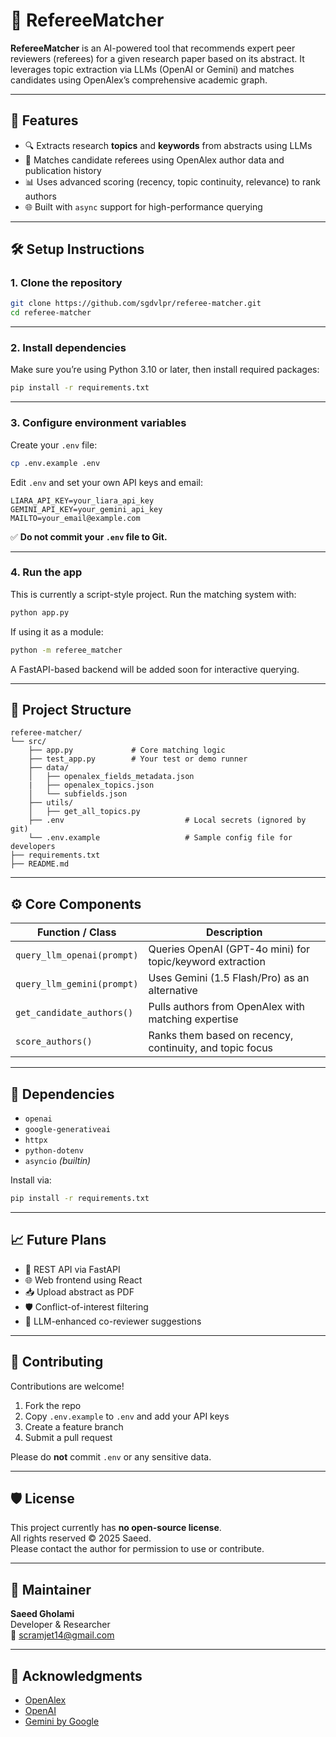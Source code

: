 # 🧠 RefereeMatcher

**RefereeMatcher** is an AI-powered tool that recommends expert peer reviewers (referees) for a given research paper based on its abstract. It leverages topic extraction via LLMs (OpenAI or Gemini) and matches candidates using OpenAlex’s comprehensive academic graph.

---

## 🚀 Features

- 🔍 Extracts research **topics** and **keywords** from abstracts using LLMs  
- 🧠 Matches candidate referees using OpenAlex author data and publication history  
- 📊 Uses advanced scoring (recency, topic continuity, relevance) to rank authors  
- 🌐 Built with `async` support for high-performance querying  

---

## 🛠️ Setup Instructions

### 1. Clone the repository

```bash
git clone https://github.com/sgdvlpr/referee-matcher.git
cd referee-matcher
```

---

### 2. Install dependencies

Make sure you’re using Python 3.10 or later, then install required packages:

```bash
pip install -r requirements.txt
```

---

### 3. Configure environment variables

Create your `.env` file:

```bash
cp .env.example .env
```

Edit `.env` and set your own API keys and email:

```env
LIARA_API_KEY=your_liara_api_key
GEMINI_API_KEY=your_gemini_api_key
MAILTO=your_email@example.com
```

✅ **Do not commit your `.env` file to Git.**

---

### 4. Run the app

This is currently a script-style project. Run the matching system with:

```bash
python app.py
```

If using it as a module:

```bash
python -m referee_matcher
```

A FastAPI-based backend will be added soon for interactive querying.

---

## 📁 Project Structure

```
referee-matcher/
└── src/
    ├── app.py             # Core matching logic
    ├── test_app.py        # Your test or demo runner 
    ├── data/
    │   ├── openalex_fields_metadata.json
    |   ├── openalex_topics.json
    │   └── subfields.json
    ├── utils/  
    │   ├── get_all_topics.py
    ├── .env                           # Local secrets (ignored by git)
    └── .env.example                   # Sample config file for developers
├── requirements.txt
├── README.md
```

---

## ⚙️ Core Components

| Function / Class        | Description |
|-------------------------|-------------|
| `query_llm_openai(prompt)`     | Queries OpenAI (GPT-4o mini) for topic/keyword extraction |
| `query_llm_gemini(prompt)` | Uses Gemini (1.5 Flash/Pro) as an alternative |
| `get_candidate_authors()` | Pulls authors from OpenAlex with matching expertise |
| `score_authors()`       | Ranks them based on recency, continuity, and topic focus |

---

## 📌 Dependencies

- `openai`
- `google-generativeai`
- `httpx`
- `python-dotenv`
- `asyncio` *(builtin)*

Install via:

```bash
pip install -r requirements.txt
```

---

## 📈 Future Plans

- 🔄 REST API via FastAPI  
- 🌐 Web frontend using React  
- 📥 Upload abstract as PDF  
- 🛡 Conflict-of-interest filtering  
- 🧠 LLM-enhanced co-reviewer suggestions  

---

## 🤝 Contributing

Contributions are welcome!

1. Fork the repo  
2. Copy `.env.example` to `.env` and add your API keys  
3. Create a feature branch  
4. Submit a pull request  

Please do **not** commit `.env` or any sensitive data.

---

## 🛡 License

This project currently has **no open-source license**.  
All rights reserved © 2025 Saeed.  
Please contact the author for permission to use or contribute.

---

## 👤 Maintainer

**Saeed Gholami**  
Developer & Researcher  
📧 scramjet14@gmail.com

---

## 🌟 Acknowledgments

- [OpenAlex](https://openalex.org/)  
- [OpenAI](https://openai.com/)  
- [Gemini by Google](https://deepmind.google/technologies/gemini/)
